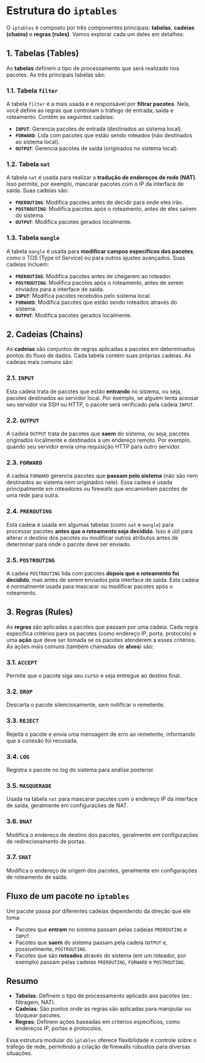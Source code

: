 # Estrutura do `iptables`

O `iptables` é composto por três componentes principais: **tabelas**, **cadeias (chains)** e **regras (rules)**. Vamos explorar cada um deles em detalhes:

## 1. Tabelas (Tables)

As **tabelas** definem o tipo de processamento que será realizado nos pacotes. As três principais tabelas são:

### 1.1. Tabela `filter`

A tabela `filter` é a mais usada e é responsável por **filtrar pacotes**. Nela, você define as regras que controlam o tráfego de entrada, saída e roteamento. Contém as seguintes cadeias:

- **`INPUT`**: Gerencia pacotes de entrada (destinados ao sistema local).
- **`FORWARD`**: Lida com pacotes que estão sendo roteados (não destinados ao sistema local).
- **`OUTPUT`**: Gerencia pacotes de saída (originados no sistema local).

### 1.2. Tabela `nat`

A tabela `nat` é usada para realizar a **tradução de endereços de rede (NAT)**. Isso permite, por exemplo, mascarar pacotes com o IP da interface de saída. Suas cadeias são:

- **`PREROUTING`**: Modifica pacotes antes de decidir para onde eles irão.
- **`POSTROUTING`**: Modifica pacotes após o roteamento, antes de eles saírem do sistema.
- **`OUTPUT`**: Modifica pacotes gerados localmente.

### 1.3. Tabela `mangle`

A tabela `mangle` é usada para **modificar campos específicos dos pacotes**, como o TOS (Type of Service) ou para outros ajustes avançados. Suas cadeias incluem:

- **`PREROUTING`**: Modifica pacotes antes de chegarem ao roteador.
- **`POSTROUTING`**: Modifica pacotes após o roteamento, antes de serem enviados para a interface de saída.
- **`INPUT`**: Modifica pacotes recebidos pelo sistema local.
- **`FORWARD`**: Modifica pacotes que estão sendo roteados através do sistema.
- **`OUTPUT`**: Modifica pacotes gerados localmente.

## 2. Cadeias (Chains)

As **cadeias** são conjuntos de regras aplicadas a pacotes em determinados pontos do fluxo de dados. Cada tabela contém suas próprias cadeias. As cadeias mais comuns são:

### 2.1. `INPUT`

Esta cadeia trata de pacotes que estão **entrando** no sistema, ou seja, pacotes destinados ao servidor local. Por exemplo, se alguém tenta acessar seu servidor via SSH ou HTTP, o pacote será verificado pela cadeia `INPUT`.

### 2.2. `OUTPUT`

A cadeia `OUTPUT` trata de pacotes que **saem** do sistema, ou seja, pacotes originados localmente e destinados a um endereço remoto. Por exemplo, quando seu servidor envia uma requisição HTTP para outro servidor.

### 2.3. `FORWARD`

A cadeia `FORWARD` gerencia pacotes que **passam pelo sistema** (não são nem destinados ao sistema nem originados nele). Essa cadeia é usada principalmente em roteadores ou firewalls que encaminham pacotes de uma rede para outra.

### 2.4. `PREROUTING`

Esta cadeia é usada em algumas tabelas (como `nat` e `mangle`) para processar pacotes **antes que o roteamento seja decidido**. Isso é útil para alterar o destino dos pacotes ou modificar outros atributos antes de determinar para onde o pacote deve ser enviado.

### 2.5. `POSTROUTING`

A cadeia `POSTROUTING` lida com pacotes **depois que o roteamento foi decidido**, mas antes de serem enviados pela interface de saída. Esta cadeia é normalmente usada para mascarar ou modificar pacotes após o roteamento.

## 3. Regras (Rules)

As **regras** são aplicadas a pacotes que passam por uma cadeia. Cada regra especifica critérios para os pacotes (como endereço IP, porta, protocolo) e uma **ação** que deve ser tomada se os pacotes atenderem a esses critérios. As ações mais comuns (também chamadas de **alvos**) são:

### 3.1. `ACCEPT`

Permite que o pacote siga seu curso e seja entregue ao destino final.

### 3.2. `DROP`

Descarta o pacote silenciosamente, sem notificar o remetente.

### 3.3. `REJECT`

Rejeita o pacote e envia uma mensagem de erro ao remetente, informando que a conexão foi recusada.

### 3.4. `LOG`

Registra o pacote no log do sistema para análise posterior.

### 3.5. `MASQUERADE`

Usada na tabela `nat` para mascarar pacotes com o endereço IP da interface de saída, geralmente em configurações de NAT.

### 3.6. `DNAT`

Modifica o endereço de destino dos pacotes, geralmente em configurações de redirecionamento de portas.

### 3.7. `SNAT`

Modifica o endereço de origem dos pacotes, geralmente em configurações de roteamento de saída.

## Fluxo de um pacote no `iptables`

Um pacote passa por diferentes cadeias dependendo da direção que ele toma:

- Pacotes que **entram** no sistema passam pelas cadeias `PREROUTING` e `INPUT`.
- Pacotes que **saem** do sistema passam pela cadeia `OUTPUT` e, possivelmente, `POSTROUTING`.
- Pacotes que são **roteados** através do sistema (em um roteador, por exemplo) passam pelas cadeias `PREROUTING`, `FORWARD` e `POSTROUTING`.

## Resumo

- **Tabelas**: Definem o tipo de processamento aplicado aos pacotes (ex.: filtragem, NAT).
- **Cadeias**: São pontos onde as regras são aplicadas para manipular ou bloquear pacotes.
- **Regras**: Definem ações baseadas em critérios específicos, como endereços IP, portas e protocolos.

Essa estrutura modular do `iptables` oferece flexibilidade e controle sobre o tráfego de rede, permitindo a criação de firewalls robustos para diversas situações.

